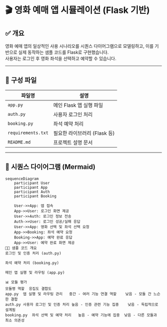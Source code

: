 # 🎬 영화 예매 앱 시뮬레이션 (Flask 기반)

## ✅ 개요
영화 예매 앱의 일상적인 사용 시나리오를 시퀀스 다이어그램으로 모델링하고, 이를 기반으로 실제 동작하는 샘플 코드를 Flask로 구현했습니다.  
사용자는 로그인 후 영화 좌석을 선택하고 예약할 수 있습니다.

---

## 📌 구성 파일

| 파일명             | 설명                       |
|------------------|--------------------------|
| `app.py`           | 메인 Flask 앱 실행 파일       |
| `auth.py`          | 사용자 로그인 처리             |
| `booking.py`       | 좌석 예약 처리                |
| `requirements.txt` | 필요한 라이브러리 (Flask 등)  |
| `README.md`        | 프로젝트 설명 문서             |

---

## 📝 시퀀스 다이어그램 (Mermaid)

```mermaid
sequenceDiagram
    participant User
    participant App
    participant Auth
    participant Booking

    User->>App: 앱 접속
    App->>User: 로그인 화면 제공
    User->>Auth: 로그인 정보 전송
    Auth->>User: 로그인 성공/실패 응답
    User->>App: 영화 선택 및 좌석 선택 요청
    App->>Booking: 좌석 예약 요청
    Booking->>App: 예약 완료 응답
    App->>User: 예약 완료 화면 제공
🧑‍💻 샘플 코드 개요
로그인 및 인증 처리 (auth.py)

좌석 예약 처리 (booking.py)

메인 앱 실행 및 라우팅 (app.py)

📊 모듈 평가
모듈명	역할	응집도	결합도
app.py	앱 실행 및 라우팅 관리	중간 - 여러 기능 연결 역할	낮음 - 모듈 간 느슨한 결합
auth.py	사용자 로그인 및 인증 처리	높음 - 인증 관련 기능 집중	낮음 - 독립적으로 설계됨
booking.py	좌석 선택 및 예약 처리	높음 - 예약 기능에 집중	낮음 - 다른 모듈과 최소 의존성